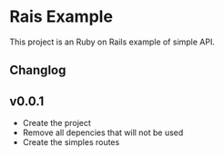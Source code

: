 # Rais Example

This project is an Ruby on Rails example of simple API.

## Changlog
 
## v0.0.1
- Create the project
- Remove all depencies that will not be used
- Create the simples routes
